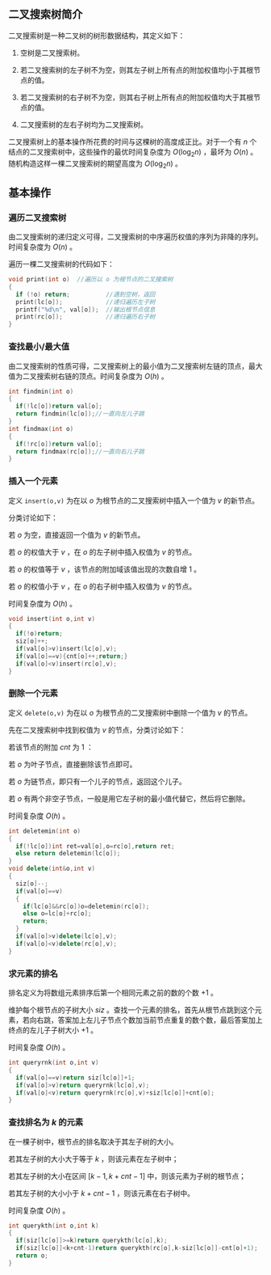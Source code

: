 ## 二叉搜索树简介

二叉搜索树是一种二叉树的树形数据结构，其定义如下：

1.  空树是二叉搜索树。

2.  若二叉搜索树的左子树不为空，则其左子树上所有点的附加权值均小于其根节点的值。

3.  若二叉搜索树的右子树不为空，则其右子树上所有点的附加权值均大于其根节点的值。

4.  二叉搜索树的左右子树均为二叉搜索树。

二叉搜索树上的基本操作所花费的时间与这棵树的高度成正比。对于一个有 $n$ 个结点的二叉搜索树中，这些操作的最优时间复杂度为 $O(\log_2 n)$ ，最坏为 $O(n)$ 。随机构造这样一棵二叉搜索树的期望高度为 $O(\log_2 n)$ 。

## 基本操作

### 遍历二叉搜索树

由二叉搜索树的递归定义可得，二叉搜索树的中序遍历权值的序列为非降的序列。时间复杂度为 $O(n)$ 。

遍历一棵二叉搜索树的代码如下：

```cpp
void print(int o)  //遍历以 o 为根节点的二叉搜索树
{
  if (!o) return;          //遇到空树，返回
  print(lc[o]);            //递归遍历左子树
  printf("%d\n", val[o]);  //输出根节点信息
  print(rc[o]);            //递归遍历右子树
}
```

### 查找最小/最大值

由二叉搜索树的性质可得，二叉搜索树上的最小值为二叉搜索树左链的顶点，最大值为二叉搜索树右链的顶点。时间复杂度为 $O(h)$ 。

```cpp
int findmin(int o)
{
  if(!lc[o])return val[o];
  return findmin(lc[o]);//一直向左儿子跳
}
int findmax(int o)
{
  if(!rc[o])return val[o];
  return findmax(rc[o]);//一直向右儿子跳
}
```

### 插入一个元素

定义 ```insert(o,v)``` 为在以 $o$ 为根节点的二叉搜索树中插入一个值为 $v$ 的新节点。

分类讨论如下：

若 $o$ 为空，直接返回一个值为 $v$ 的新节点。

若 $o$ 的权值大于 $v$ ，在 $o$ 的左子树中插入权值为 $v$ 的节点。

若 $o$ 的权值等于 $v$ ，该节点的附加域该值出现的次数自增 $1$ 。

若 $o$ 的权值小于 $v$ ，在 $o$ 的右子树中插入权值为 $v$ 的节点。

时间复杂度为 $O(h)$ 。

```cpp
void insert(int o,int v)
{
  if(!o)return;
  siz[o]++;
  if(val[o]>v)insert(lc[o],v);
  if(val[o]==v){cnt[o]++;return;}
  if(val[o]<v)insert(rc[o],v);
}
```

### 删除一个元素

定义 ```delete(o,v)``` 为在以 $o$ 为根节点的二叉搜索树中删除一个值为 $v$ 的节点。

先在二叉搜索树中找到权值为 $v$ 的节点，分类讨论如下：

若该节点的附加 $cnt$ 为 $1$ ：

若 $o$ 为叶子节点，直接删除该节点即可。

若 $o$ 为链节点，即只有一个儿子的节点，返回这个儿子。

若 $o$ 有两个非空子节点，一般是用它左子树的最小值代替它，然后将它删除。

时间复杂度 $O(h)$ 。

```cpp
int deletemin(int o)
{
  if(!lc[o])int ret=val[o],o=rc[o],return ret;
  else return deletemin(lc[o]);
}
void delete(int&o,int v)
{
  siz[o]--;
  if(val[o]==v)
  {
    if(lc[o]&&rc[o])o=deletemin(rc[o]);
    else o=lc[o]+rc[o];
    return;
  }
  if(val[o]>v)delete(lc[o],v);
  if(val[o]<v)delete(rc[o],v);
}
```

### 求元素的排名

排名定义为将数组元素排序后第一个相同元素之前的数的个数 $+1$ 。

维护每个根节点的子树大小 $siz$ 。查找一个元素的排名，首先从根节点跳到这个元素，若向右跳，答案加上左儿子节点个数加当前节点重复的数个数，最后答案加上终点的左儿子子树大小 $+1$ 。

时间复杂度 $O(h)$ 。

```cpp
int queryrnk(int o,int v)
{
  if(val[o]==v)return siz[lc[o]]+1;
  if(val[o]>v)return queryrnk(lc[o],v);
  if(val[o]<v)return queryrnk(rc[o],v)+siz[lc[o]]+cnt[o];
}
```

### 查找排名为 $k$ 的元素

在一棵子树中，根节点的排名取决于其左子树的大小。

若其左子树的大小大于等于 $k$ ，则该元素在左子树中；

若其左子树的大小在区间 $[k-1,k+cnt-1]$ 中，则该元素为子树的根节点；

若其左子树的大小小于 $k+cnt-1$ ，则该元素在右子树中。

时间复杂度 $O(h)$ 。

```cpp
int querykth(int o,int k)
{
  if(siz[lc[o]]>=k)return querykth(lc[o],k);
  if(siz[lc[o]]<k+cnt-1)return querykth(rc[o],k-siz[lc[o]]-cnt[o]+1);
  return o;
}
```
